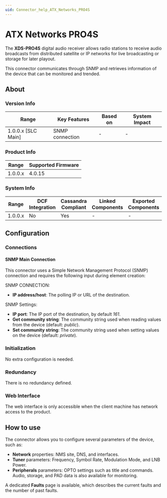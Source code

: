```yaml
---
uid: Connector_help_ATX_Networks_PRO4S
---
```


# ATX Networks PRO4S

The **XDS-PRO4S** digital audio receiver allows radio stations to receive audio broadcasts from distributed satellite or IP networks for live broadcasting or storage for later playout.

This connector communicates through SNMP and retrieves information of the device that can be monitored and trended.

## About

### Version Info

| Range                | Key Features     | Based on     | System Impact     |
|----------------------|------------------|--------------|-------------------|
| 1.0.0.x [SLC Main]   | SNMP connection  | -            | -                 |

### Product Info

| Range     | Supported Firmware     |
|-----------|------------------------|
| 1.0.0.x   | 4.0.15                 |

### System Info

| Range     | DCF Integration     | Cassandra Compliant     | Linked Components     | Exported Components     |
|-----------|---------------------|-------------------------|-----------------------|-------------------------|
| 1.0.0.x   | No                  | Yes                     | -                     | -                       |

## Configuration

### Connections

#### SNMP Main Connection

This connector uses a Simple Network Management Protocol (SNMP) connection and requires the following input during element creation:

SNMP CONNECTION:

- **IP address/host**: The polling IP or URL of the destination.

SNMP Settings:

- **IP port**: The IP port of the destination, by default *161*.
- **Get community string**: The community string used when reading values from the device (default: *public*).
- **Set community string**: The community string used when setting values on the device (default: *private*).

### Initialization

No extra configuration is needed.

### Redundancy

There is no redundancy defined.

### Web Interface

The web interface is only accessible when the client machine has network access to the product.

## How to use

The connector allows you to configure several parameters of the device, such as:

- **Network** properties: NMS site, DNS, and interfaces.
- **Tuner** parameters: Frequency, Symbol Rate, Modulation Mode, and LNB Power.
- **Peripherals** parameters: OPTO settings such as title and commands. Audio, storage, and PAD data is also available for monitoring.

A dedicated **Faults** page is available, which describes the current faults and the number of past faults.
